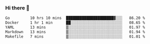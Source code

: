 ### Hi there 👋

<!--
**yeya24/yeya24** is a ✨ _special_ ✨ repository because its `README.md` (this file) appears on your GitHub profile.

Here are some ideas to get you started:

- 🔭 I’m currently working on ...
- 🌱 I’m currently learning ...
- 👯 I’m looking to collaborate on ...
- 🤔 I’m looking for help with ...
- 💬 Ask me about ...
- 📫 How to reach me: ...
- 😄 Pronouns: ...
- ⚡ Fun fact: ...
-->

<!--START_SECTION:waka-->

```txt
Go         10 hrs 10 mins  █████████████████████▓░░░   86.20 %
Docker     1 hr 1 min      ██░░░░░░░░░░░░░░░░░░░░░░░   08.65 %
YAML       13 mins         ▒░░░░░░░░░░░░░░░░░░░░░░░░   01.97 %
Markdown   13 mins         ▒░░░░░░░░░░░░░░░░░░░░░░░░   01.94 %
Makefile   7 mins          ▒░░░░░░░░░░░░░░░░░░░░░░░░   01.01 %
```

<!--END_SECTION:waka-->
